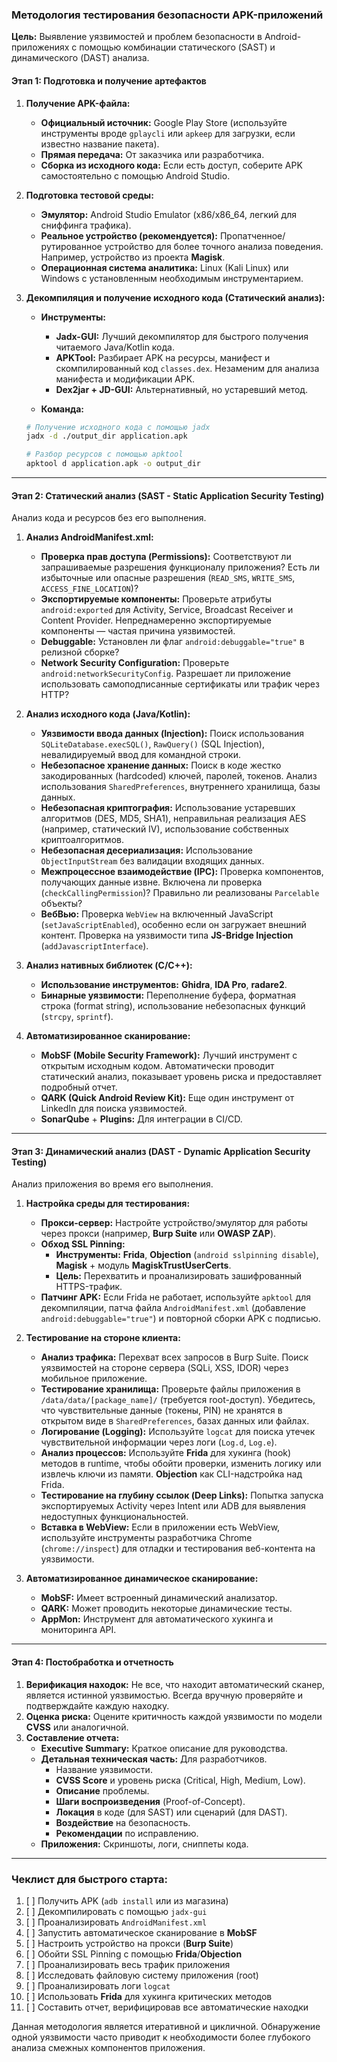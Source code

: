 

### **Методология тестирования безопасности APK-приложений**

**Цель:** Выявление уязвимостей и проблем безопасности в Android-приложениях с помощью комбинации статического (SAST) и динамического (DAST) анализа.

#### **Этап 1: Подготовка и получение артефактов**

1.  **Получение APK-файла:**
    *   **Официальный источник:** Google Play Store (используйте инструменты вроде `gplaycli` или `apkeep` для загрузки, если известно название пакета).
    *   **Прямая передача:** От заказчика или разработчика.
    *   **Сборка из исходного кода:** Если есть доступ, соберите APK самостоятельно с помощью Android Studio.

2.  **Подготовка тестовой среды:**
    *   **Эмулятор:** Android Studio Emulator (x86/x86_64, легкий для сниффинга трафика).
    *   **Реальное устройство (рекомендуется):** Пропатченное/рутированное устройство для более точного анализа поведения. Например, устройство из проекта **Magisk**.
    *   **Операционная система аналитика:** Linux (Kali Linux) или Windows с установленным необходимым инструментарием.

3.  **Декомпиляция и получение исходного кода (Статический анализ):**
    *   **Инструменты:**
        *   **Jadx-GUI:** Лучший декомпилятор для быстрого получения читаемого Java/Kotlin кода.
        *   **APKTool:** Разбирает APK на ресурсы, манифест и скомпилированный код `classes.dex`. Незаменим для анализа манифеста и модификации APK.
        *   **Dex2jar + JD-GUI:** Альтернативный, но устаревший метод.

    *   **Команда:**
      ```bash
      # Получение исходного кода с помощью jadx
      jadx -d ./output_dir application.apk

      # Разбор ресурсов с помощью apktool
      apktool d application.apk -o output_dir
      ```

---

#### **Этап 2: Статический анализ (SAST - Static Application Security Testing)**

Анализ кода и ресурсов без его выполнения.

1.  **Анализ AndroidManifest.xml:**
    *   **Проверка прав доступа (Permissions):** Соответствуют ли запрашиваемые разрешения функционалу приложения? Есть ли избыточные или опасные разрешения (`READ_SMS`, `WRITE_SMS`, `ACCESS_FINE_LOCATION`)?
    *   **Экспортируемые компоненты:** Проверьте атрибуты `android:exported` для Activity, Service, Broadcast Receiver и Content Provider. Непреднамеренно экспортируемые компоненты — частая причина уязвимостей.
    *   **Debuggable:** Установлен ли флаг `android:debuggable="true"` в релизной сборке?
    *   **Network Security Configuration:** Проверьте `android:networkSecurityConfig`. Разрешает ли приложение использовать самоподписанные сертификаты или трафик через HTTP?

2.  **Анализ исходного кода (Java/Kotlin):**
    *   **Уязвимости ввода данных (Injection):** Поиск использования `SQLiteDatabase.execSQL()`, `RawQuery()` (SQL Injection), невалидируемый ввод для командной строки.
    *   **Небезопасное хранение данных:** Поиск в коде жестко закодированных (hardcoded) ключей, паролей, токенов. Анализ использования `SharedPreferences`, внутреннего хранилища, базы данных.
    *   **Небезопасная криптография:** Использование устаревших алгоритмов (DES, MD5, SHA1), неправильная реализация AES (например, статический IV), использование собственных криптоалгоритмов.
    *   **Небезопасная десериализация:** Использование `ObjectInputStream` без валидации входящих данных.
    *   **Межпроцессное взаимодействие (IPC):** Проверка компонентов, получающих данные извне. Включена ли проверка (`checkCallingPermission`)? Правильно ли реализованы `Parcelable` объекты?
    *   **ВебВью:** Проверка `WebView` на включенный JavaScript (`setJavaScriptEnabled`), особенно если он загружает внешний контент. Проверка на уязвимости типа **JS-Bridge Injection** (`addJavascriptInterface`).

3.  **Анализ нативных библиотек (C/C++):**
    *   **Использование инструментов:** **Ghidra**, **IDA Pro**, **radare2**.
    *   **Бинарные уязвимости:** Переполнение буфера, форматная строка (format string), использование небезопасных функций (`strcpy`, `sprintf`).

4.  **Автоматизированное сканирование:**
    *   **MobSF (Mobile Security Framework):** Лучший инструмент с открытым исходным кодом. Автоматически проводит статический анализ, показывает уровень риска и предоставляет подробный отчет.
    *   **QARK (Quick Android Review Kit):** Еще один инструмент от LinkedIn для поиска уязвимостей.
    *   **SonarQube** + **Plugins:** Для интеграции в CI/CD.

---

#### **Этап 3: Динамический анализ (DAST - Dynamic Application Security Testing)**

Анализ приложения во время его выполнения.

1.  **Настройка среды для тестирования:**
    *   **Прокси-сервер:** Настройте устройство/эмулятор для работы через прокси (например, **Burp Suite** или **OWASP ZAP**).
    *   **Обход SSL Pinning:**
        *   **Инструменты:** **Frida**, **Objection** (`android sslpinning disable`), **Magisk** + модуль **MagiskTrustUserCerts**.
        *   **Цель:** Перехватить и проанализировать зашифрованный HTTPS-трафик.
    *   **Патчинг APK:** Если Frida не работает, используйте `apktool` для декомпиляции, патча файла `AndroidManifest.xml` (добавление `android:debuggable="true"`) и повторной сборки APK с подписью.

2.  **Тестирование на стороне клиента:**
    *   **Анализ трафика:** Перехват всех запросов в Burp Suite. Поиск уязвимостей на стороне сервера (SQLi, XSS, IDOR) через мобильное приложение.
    *   **Тестирование хранилища:** Проверьте файлы приложения в `/data/data/[package_name]/` (требуется root-доступ). Убедитесь, что чувствительные данные (токены, PIN) не хранятся в открытом виде в `SharedPreferences`, базах данных или файлах.
    *   **Логирование (Logging):** Используйте `logcat` для поиска утечек чувствительной информации через логи (`Log.d`, `Log.e`).
    *   **Анализ процессов:** Используйте **Frida** для хукинга (hook) методов в runtime, чтобы обойти проверки, изменить логику или извлечь ключи из памяти. **Objection** как CLI-надстройка над Frida.
    *   **Тестирование на глубину ссылок (Deep Links):** Попытка запуска экспортируемых Activity через Intent или ADB для выявления недоступных функциональностей.
    *   **Вставка в WebView:** Если в приложении есть WebView, используйте инструменты разработчика Chrome (`chrome://inspect`) для отладки и тестирования веб-контента на уязвимости.

3.  **Автоматизированное динамическое сканирование:**
    *   **MobSF:** Имеет встроенный динамический анализатор.
    *   **QARK:** Может проводить некоторые динамические тесты.
    *   **AppMon:** Инструмент для автоматического хукинга и мониторинга API.

---

#### **Этап 4: Постобработка и отчетность**

1.  **Верификация находок:** Не все, что находит автоматический сканер, является истинной уязвимостью. Всегда вручную проверяйте и подтверждайте каждую находку.
2.  **Оценка риска:** Оцените критичность каждой уязвимости по модели **CVSS** или аналогичной.
3.  **Составление отчета:**
    *   **Executive Summary:** Краткое описание для руководства.
    *   **Детальная техническая часть:** Для разработчиков.
        *   Название уязвимости.
        *   **CVSS Score** и уровень риска (Critical, High, Medium, Low).
        *   **Описание** проблемы.
        *   **Шаги воспроизведения** (Proof-of-Concept).
        *   **Локация** в коде (для SAST) или сценарий (для DAST).
        *   **Воздействие** на безопасность.
        *   **Рекомендации** по исправлению.
    *   **Приложения:** Скриншоты, логи, сниппеты кода.

---

### **Чеклист для быстрого старта:**

1.  [ ] Получить APK (`adb install` или из магазина)
2.  [ ] Декомпилировать с помощью `jadx-gui`
3.  [ ] Проанализировать `AndroidManifest.xml`
4.  [ ] Запустить автоматическое сканирование в **MobSF**
5.  [ ] Настроить устройство на прокси (**Burp Suite**)
6.  [ ] Обойти SSL Pinning с помощью **Frida**/**Objection**
7.  [ ] Проанализировать весь трафик приложения
8.  [ ] Исследовать файловую систему приложения (root)
9.  [ ] Проанализировать логи `logcat`
10. [ ] Использовать **Frida** для хукинга критических методов
11. [ ] Составить отчет, верифицировав все автоматические находки

Данная методология является итеративной и цикличной. Обнаружение одной уязвимости часто приводит к необходимости более глубокого анализа смежных компонентов приложения.